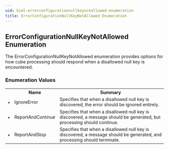 ```yaml
---
uid: biml-errorconfigurationnullkeynotallowed-enumeration
title: ErrorConfigurationNullKeyNotAllowed Enumeration
---
```


## ErrorConfigurationNullKeyNotAllowed Enumeration

<div class="LanguageSummary"><div class ="SummaryItem">The ErrorConfigurationNullKeyNotAllowed enumeration provides options for how cube processing should respond when a disallowed null key is encountered.</div></div>
<div class="EnumValueGroup">

### Enumeration Values

<table id="EnumValue" class="MemberList"><tbody><tr><th class="MemberTypeIconColumnHeader">&nbsp;</th><th class="MemberNameColumnHeader">Name</th><th class="MemberSummaryColumnHeader">Summary</th></tr><tr class="cd0"><td align="center" class="MemberTypeIcon"><img src="enumValue.png"></img></td><td class="MemberName">IgnoreError</td><td class="MemberSummary"><div class ="SummaryItem">Specifies that when a disallowed null key is discovered, the error should be ignored entirely.</div></td></tr><tr class="cd1"><td align="center" class="MemberTypeIcon"><img src="enumValue.png"></img></td><td class="MemberName">ReportAndContinue</td><td class="MemberSummary"><div class ="SummaryItem">Specifies that when a disallowed null key is discovered, a message should be generated, but processing should continue.</div></td></tr><tr class="cd0"><td align="center" class="MemberTypeIcon"><img src="enumValue.png"></img></td><td class="MemberName">ReportAndStop</td><td class="MemberSummary"><div class ="SummaryItem">Specifies that when a disallowed null key is discovered, a message should be generated, and processing should terminate.</div></td></tr></tbody></table>
</div>
